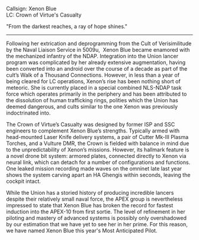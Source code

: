 
Callsign: Xenon Blue<br>LC: Crown of Virtue's Casualty

"From the darkest reaches, a ray of hope shines."

---

Following her extrication and deprogramming from the Cult of Verisimilitude by the Naval Liaison Service in 5009u,  Xenon Blue became enamored with the mechanized infantry of the NDAP. Integration into the Union lancer program was complicated by her already extensive augmentation, having been converted into an android over the course of a decade as part of the cult’s Walk of a Thousand Connections. However, in less than a year of being cleared for LC operations, Xenon’s rise has been nothing short of meteoric. She is currently placed in a special combined NLS-NDAP task force which operates primarily in the periphery and has been attributed to the dissolution of human trafficking rings, polities which the Union has deemed dangerous, and cults similar to the one Xenon was previously indoctrinated into.

The Crown of Virtue’s Casualty was designed by former ISP and SSC engineers to complement Xenon Blue’s strengths. Typically armed with head-mounted Laser Knife delivery systems, a pair of Cutter Mk-III Plasma Torches, and a Vulture DMR, the Crown is fielded with balance in mind due to the unpredictability of Xenon’s missions. However, its hallmark feature is a novel drone bit system: armored plates, connected directly to Xenon via neural link, which can detach for a number of configurations and functions. One leaked mission recording made waves on the omninet late last year shows the system carving apart an HA Ghengis within seconds, leaving the cockpit intact. 

While the Union has a storied history of producing incredible lancers despite their relatively small naval force, the APEX group is nevertheless impressed to state that Xenon Blue has broken the record for fastest induction into the APEX-10 from first sortie. The level of refinement in her piloting and mastery of advanced systems is possibly only overshadowed by our estimation that we have yet to see her in her prime. For this reason, we have named Xenon Blue this year's Most Anticipated Pilot.
